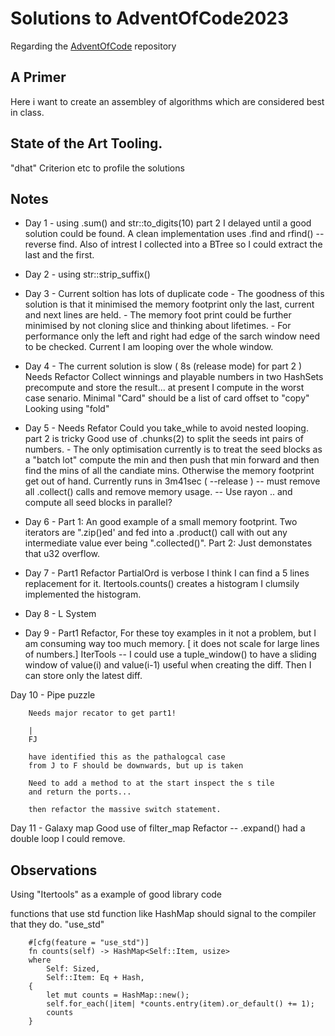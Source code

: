 # Solutions to AdventOfCode2023

Regarding the [AdventOfCode](https://adventofcode.com/) repository

## A Primer

Here i want to create an assembley of algorithms which are considered best in class.

##  State of the Art Tooling.

"dhat" Criterion etc to profile the solutions

## Notes

- Day  1 - using .sum() and str::to_digits(10)
           part 2
           I delayed until a good solution could be found.
           A clean implementation uses .find and rfind() -- reverse find.
           Also of intrest I collected into a BTree so I could extract the
           last and the first.

- Day  2 - using str::strip_suffix()

- Day  3 - Current soltion has lots of duplicate code
            - The goodness of this solution is that it minimised the memory footprint
              only the last, current and next lines are held.
            - The memory foot print could be further minimised by not cloning slice and
              thinking about lifetimes.
            - For performance only the left and right had edge of the sarch window need to
              be checked. Current I am looping over the whole window.

- Day  4 - The current solution is slow ( 8s (release mode) for part 2 )
           Needs Refactor
                Collect winnings and playable numbers in two HashSets
                precompute and store the result... at present I compute in the worst case senario.
                Minimal "Card" should be a list of card offset to "copy"
                Looking using "fold"

- Day  5 - Needs Refator
              Could you take_while to avoid nested looping.
              part 2 is tricky
              Good use of .chunks(2) to split the seeds int pairs of numbers.
              - The only optimisation currently is to treat the seed blocks
              as a "batch lot" compute the min and then push that min forward and then find
              the mins of all the candiate mins. Otherwise the memory footprint get out of hand.
              Currently runs in 3m41sec ( --release )
               -- must remove all .collect() calls and remove memory usage.
               -- Use rayon .. and compute all seed blocks in parallel?

- Day  6 - Part 1: An good example of a small memory footprint.
            Two iterators are ".zip()ed' and fed into a .product() call with out any
            intermediate value ever being ".collected()".
            Part 2: Just demonstates that u32 overflow.

- Day  7 - Part1 Refactor PartialOrd is verbose
           I think I can find a 5 lines replacement for it.
           Itertools.counts() creates a histogram I clumsily implemented
           the histogram.

- Day  8 - L System

- Day  9 -
           Part1 Refactor,
           For these toy examples in it not a problem, but I am consuming way too much memory. [ it does not scale for large lines of numbers.]
           IterTools -- I could use a tuple_window() to have a sliding window
           of value(i) and value(i-1) useful when creating the diff.
           Then I can store only the latest diff.

Day 10 - Pipe puzzle

        Needs major recator to get part1!

        |
        FJ

        have identified this as the pathalogcal case
        from J to F should be downwards, but up is taken

        Need to add a method to at the start inspect the s tile
        and return the ports...

        then refactor the massive switch statement.

Day 11 - Galaxy map
        Good use of filter_map
         Refactor -- .expand() had a double loop I could remove.

## Observations

Using "Itertools" as a example of good library code

functions that use std function like HashMap should signal to the compiler that they do. "use_std"

```rustlang
    #[cfg(feature = "use_std")]
    fn counts(self) -> HashMap<Self::Item, usize>
    where
        Self: Sized,
        Self::Item: Eq + Hash,
    {
        let mut counts = HashMap::new();
        self.for_each(|item| *counts.entry(item).or_default() += 1);
        counts
    }
```